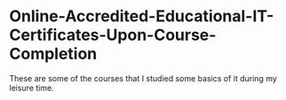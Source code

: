 # Online-Accredited-Educational-IT-Certificates-Upon-Course-Completion

These are some of the courses that I studied some basics of it during my leisure time.
